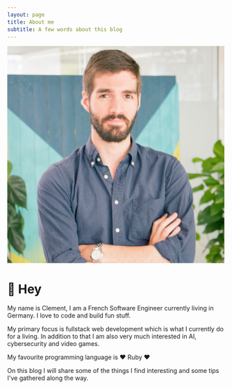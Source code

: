 ```yaml
---
layout: page
title: About me
subtitle: A few words about this blog
---
```


<div class="img-container">
  <img src="/assets/img/profile_pic.jpeg" alt="profile_pic" class="about-profile-pic"/>
</div>

# 👋 Hey

My name is Clement, I am a French Software Engineer currently living in Germany. I love to code and build fun stuff.<br />

My primary focus is fullstack web development which is what I currently do for a living. In addition to that I am also very much interested in AI, cybersecurity and video games.

My favourite programming language is ❤️ Ruby ❤️<br />

On this blog I will share some of the things I find interesting and some tips I've gathered along the way.
